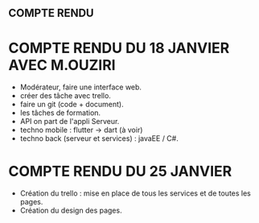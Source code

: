 ## COMPTE RENDU



# COMPTE RENDU  DU  18 JANVIER AVEC  M.OUZIRI
-  Modérateur, faire une interface web. 
- créer des tâche avec trello.
- faire un git (code + document).
- les tâches de formation.
- API on part de l'appli Serveur.  
- techno mobile : flutter -> dart (à voir)
- techno back (serveur et services) : javaEE / C#.



# COMPTE RENDU DU 25 JANVIER 
- Création du  trello : mise en place de tous les services et de toutes les pages. 
- Création du design des pages. 
